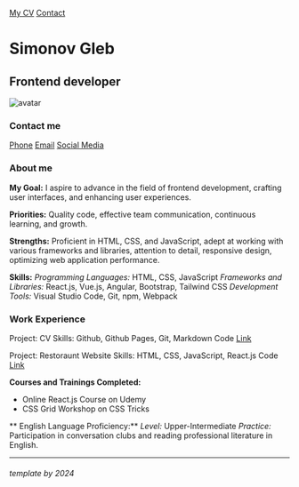 [My CV](https://simonovgleb.github.io/web-programming-foundations/cv)
[Contact](tel:332)
####

# Simonov Gleb
## Frontend developer
![avatar](https://encrypted-tbn0.gstatic.com/images?q=tbn:ANd9GcRscLbZO2z8cFrtpm1BoOEy1207r-oXgwJr3A&s)

### Contact me
[Phone](tel:332) [Email](glebgithub@gmail.com) [Social Media](https://github.com/simonovgleb)

### About me
**My Goal:** I aspire to advance in the field of frontend development, crafting user interfaces, and enhancing user experiences.

**Priorities:** Quality code, effective team communication, continuous learning, and growth.

**Strengths:** Proficient in HTML, CSS, and JavaScript, adept at working with various frameworks and libraries, attention to detail, responsive design, optimizing web application performance.

**Skills:**
*Programming Languages:* HTML, CSS, JavaScript
*Frameworks and Libraries:* React.js, Vue.js, Angular, Bootstrap, Tailwind CSS
*Development Tools:* Visual Studio Code, Git, npm, Webpack

### Work Experience
Project: CV
Skills: Github, Github Pages, Git, Markdown
Code [Link](https://github.com/web-programming-foundations)

Project: Restoraunt Website
Skills: HTML, CSS, JavaScript, React.js
Code [Link](https://github.com/simonovgleb/restorauntKUrsach)

**Courses and Trainings Completed:**
* Online React.js Course on Udemy
* CSS Grid Workshop on CSS Tricks

** English Language Proficiency:**
*Level:* Upper-Intermediate
*Practice:* Participation in conversation clubs and reading professional literature in English.

---
###### template by 2024